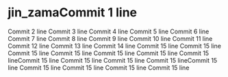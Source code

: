 # jin_zamaCommit 1 line
Commit 2 line
Commit 3 line
Commit 4 line
Commit 5 line
Commit 6 line
Commit 7 line
Commit 8 line
Commit 9 line
Commit 10 line
Commit 11 line
Commit 12 line
Commit 13 line
Commit 14 line
Commit 15 line
Commit 15 line
Commit 15 line
Commit 15 line
Commit 15 line
Commit 15 line
Commit 15 lineCommit 15 line
Commit 15 line
Commit 15 line
Commit 15 lineCommit 15 line
Commit 15 line
Commit 15 line
Commit 15 line
Commit 15 line
